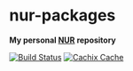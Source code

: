 # nur-packages

**My personal [NUR](https://github.com/nix-community/NUR) repository**

<!-- Remove this if you don't use github actions -->
<!-- TODO: Move to GitHub actions
![Build and populate cache](https://github.com/kalbasit/nur-packages/workflows/Build%20and%20populate%20cache/badge.svg)
-->

[![Build Status](https://travis-ci.com/kalbasit/nur-packages.svg?branch=master)](https://travis-ci.com/kalbasit/nur-packages)
[![Cachix Cache](https://img.shields.io/badge/cachix-yl-blue.svg)](https://yl.cachix.org)
